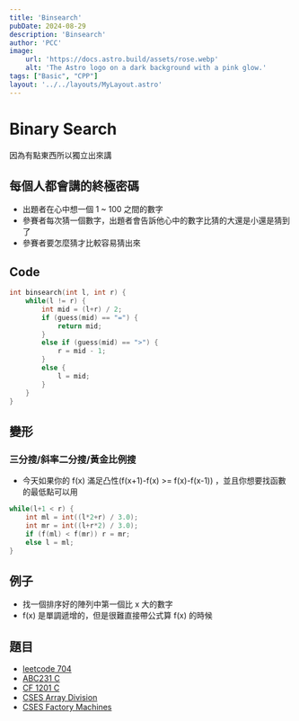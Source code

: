 ```yaml
---
title: 'Binsearch'
pubDate: 2024-08-29
description: 'Binsearch'
author: 'PCC'
image:
    url: 'https://docs.astro.build/assets/rose.webp'
    alt: 'The Astro logo on a dark background with a pink glow.'
tags: ["Basic", "CPP"]
layout: '../../layouts/MyLayout.astro'
---
```

# Binary Search
因為有點東西所以獨立出來講

## 每個人都會講的終極密碼
- 出題者在心中想一個 1 ~ 100 之間的數字
- 參賽者每次猜一個數字，出題者會告訴他心中的數字比猜的大還是小還是猜到了
- 參賽者要怎麼猜才比較容易猜出來

## Code
```cpp
int binsearch(int l, int r) {
    while(l != r) {
        int mid = (l+r) / 2;
        if (guess(mid) == "=") {
            return mid;
        }
        else if (guess(mid) == ">") {
            r = mid - 1;
        }
        else {
            l = mid;
        }
    }
}
```

## 變形
### 三分搜/斜率二分搜/黃金比例搜
- 今天如果你的 f(x) 滿足凸性(f(x+1)-f(x) >= f(x)-f(x-1)) ，並且你想要找函數的最低點可以用
```cpp
while(l+1 < r) {
    int ml = int((l*2+r) / 3.0);
    int mr = int((l+r*2) / 3.0);
    if (f(ml) < f(mr)) r = mr;
    else l = ml;
}
```


## 例子
- 找一個排序好的陣列中第一個比 x 大的數字
- f(x) 是單調遞增的，但是很難直接帶公式算 f(x) 的時候

## 題目
- [leetcode 704](https://leetcode.com/problems/binary-search/description/)
- [ABC231 C](https://atcoder.jp/contests/abc231/tasks/abc231_c)
- [CF 1201 C](https://codeforces.com/contest/1201/problem/C)
- [CSES Array Division](https://cses.fi/problemset/task/1085)
- [CSES Factory Machines](https://cses.fi/problemset/task/1620)
